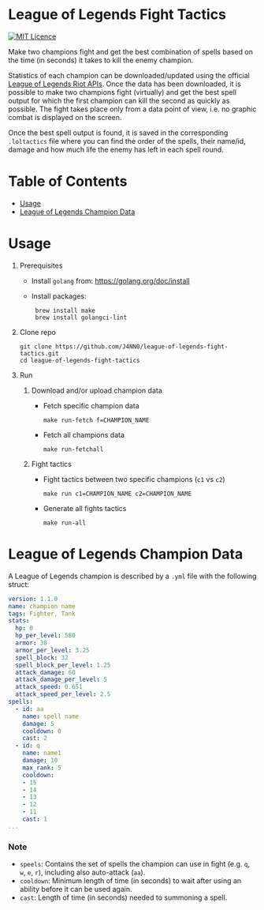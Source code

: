# League of Legends Fight Tactics

[![MIT Licence](https://badges.frapsoft.com/os/mit/mit.png?v=103)](https://opensource.org/licenses/mit-license.php)

Make two champions fight and get the best combination of spells based on the time (in seconds) it takes to kill the enemy champion.

Statistics of each champion can be downloaded/updated using the official [League of Legends Riot APIs](https://developer.riotgames.com/docs/lol#data-dragon_champions). Once the data has been downloaded, it is possible to make two champions fight (virtually) and get the best spell output for which the first champion can kill the second as quickly as possible. The fight takes place only from a data point of view, i.e. no graphic combat is displayed on the screen.

Once the best spell output is found, it is saved in the corresponding `.loltactics` file where you can find the order of the spells, their name/id, damage and how much life the enemy has left in each spell round.

# Table of Contents

- [Usage](https://github.com/J4NN0/league-of-legends-fight-tactics#usage)
- [League of Legends Champion Data](https://github.com/J4NN0/league-of-legends-fight-tactics#league-of-legends-champion-data)

# Usage

1. Prerequisites

    - Install `golang` from: https://golang.org/doc/install

    - Install packages: 

           brew install make
           brew install golangci-lint

2. Clone repo

       git clone https://github.com/J4NN0/league-of-legends-fight-tactics.git
       cd league-of-legends-fight-tactics

3. Run 

   1. Download and/or upload champion data
      - Fetch specific champion data
   
            make run-fetch f=CHAMPION_NAME
   
      - Fetch all champions data

            make run-fetchall

   2. Fight tactics
      - Fight tactics between two specific champions (`c1` vs `c2`)

            make run c1=CHAMPION_NAME c2=CHAMPION_NAME
   
      - Generate all fights tactics

            make run-all

# League of Legends Champion Data

A  League of Legends champion is described by a `.yml` file with the following struct:

```yml
version: 1.1.0
name: champion name
tags: Fighter, Tank
stats:
  hp: 0
  hp_per_level: 580
  armor: 38
  armor_per_level: 3.25
  spell_block: 32
  spell_block_per_level: 1.25
  attack_damage: 60
  attack_damage_per_level: 5
  attack_speed: 0.651
  attack_speed_per_level: 2.5
spells:
  - id: aa
    name: spell name
    damage: 5 
    cooldown: 0 
    cast: 2
  - id: q
    name: name1
    damage: 10
    max_rank: 5
    cooldown:
    - 15
    - 14
    - 13
    - 12
    - 11
    cast: 1
...
```

### Note

- `speels`: Contains the set of spells the champion can use in fight (e.g. `q`, `w`, `e`, `r`), including also auto-attack (`aa`).
- `cooldown`: Minimum length of time (in seconds) to wait after using an ability before it can be used again.
- `cast`: Length of time (in seconds) needed to summoning a spell.
